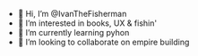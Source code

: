 - 👋 Hi, I’m @IvanTheFisherman
- 👀 I’m interested in books, UX & fishin'
- 🌱 I’m currently learning pyhon
- 💞️ I’m looking to collaborate on empire building


<!---
IvanTheFisherman/IvanTheFisherman is a ✨ special ✨ repository because its `README.md` (this file) appears on your GitHub profile.
You can click the Preview link to take a look at your changes.
--->
